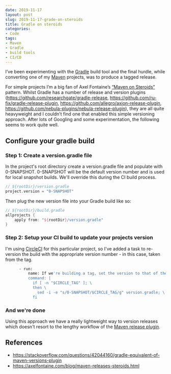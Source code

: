 ```yaml
---
date: 2019-11-17
layout: post
slug: 2019-11-17-grade-on-steroids
title: Gradle on steroids
categories:
- Code
tags:
- Maven
- Gradle
- build tools
- CI/CD
---
```


I’ve been experimenting with the [Gradle](https://gradle.org/) build tool and the final hurdle, while converting one of my [Maven](https://maven.apache.org/) projects, was to produce a tagged release.

For simple projects I’m a big fan of Axel Fontaine’s [“Maven on Steroids”](https://axelfontaine.com/blog/maven-releases-steroids-2.html) pattern. Whilst Gradle has a number of release and version plugins (<https://github.com/researchgate/gradle-release>, <https://github.com/ru-fix/gradle-release-plugin>, <https://github.com/allegro/axion-release-plugin>, <https://github.com/nebula-plugins/nebula-release-plugin>), they are all quite heavyweight and I couldn’t find one that enabled this simple versioning approach. After lots of Googling and some experimentation, the following seems to work quite well.

## Configure your gradle build

### Step 1: Create a version.gradle file

In the project's root directory create a version.gradle file and populate with 0-SNAPSHOT.
0-SNAPSHOT will be the default version number and is used for local snapshot builds. We'll override this during the CI build process.

```groovy
// ${rootDir}/version.gradle
project.version = "0-SNAPSHOT"
```

Then plug the new version file into your Gradle build like so:

```groovy
// ${rootDir}/build.gradle
allprojects {
    apply from: "${rootDir}/version.gradle"
}
```

### Step 2: Setup your CI build to update your projects version

I'm using [CircleCI](https://circleci.com/) for this particular project, so I've added a task to re-version the build with the appropriate version number - in this case, taken from the tag.

```bash
      - run:
          name: If we're building a tag, set the version to that of the tag
          command: |
            if [ -n "$CIRCLE_TAG" ]; \
            then \
              sed -i -e "s/0-SNAPSHOT/$CIRCLE_TAG/g" version.gradle; \
            fi
```

### And we're done

Using this approach we have a really lightweight way to version releases which doesn't resort to the lengthy workflow of the [Maven release plugin](https://maven.apache.org/maven-release/maven-release-plugin/).

## References

* <https://stackoverflow.com/questions/42044160/gradle-equivalent-of-maven-versions-plugin>
* <https://axelfontaine.com/blog/maven-releases-steroids.html>
